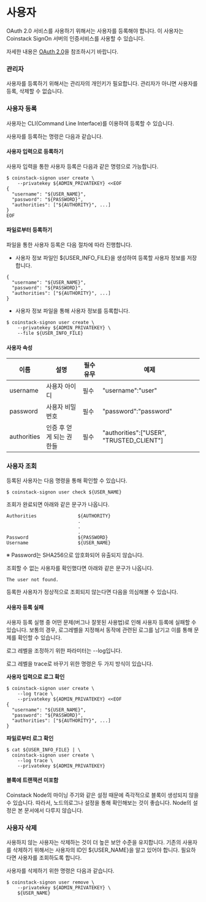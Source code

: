 # 사용자

OAuth 2.0 서비스를 사용하기 위해서는 사용자를 등록해야 합니다. 이 사용자는 Coinstack SignOn 서버의 인증서비스를 사용할 수 있습니다.

자세한 내용은 [OAuth 2.0](../undefined-1/oauth-2.0/)을 참조하시기 바랍니다.

### 관리자

사용자를 등록하기 위해서는 관리자의 개인키가 필요합니다. 관리자가 아니면 사용자를 등록, 삭제할 수 없습니다.

### 사용자 등록

사용자는 CLI\(Command Line Interface\)를 이용하여 등록할 수 있습니다.

사용자를 등록하는 명령은 다음과 같습니다.

#### 사용자 입력으로 등록하기

사용자 입력을 통한 사용자 등록은 다음과 같은 명령으로 가능합니다.

```text
$ coinstack-signon user create \
    --privatekey ${ADMIN_PRIVATEKEY} <<EOF
{
  "username": "${USER_NAME}",
  "password": "${PASSWORD}",
  "authorities": ["${AUTHORITY}", ...]
}
EOF
```

#### 파일로부터 등록하기

파일을 통한 사용자 등록은 다음 절차에 따라 진행합니다.

* 사용자 정보 파일인 ${USER\_INFO\_FILE}을 생성하여 등록할 사용자 정보를 저장합니다.

```text
{
  "username": "${USER_NAME}",
  "password": "${PASSWORD}",
  "authorities": ["${AUTHORITY}", ...]
}
```

* 사용자 정보 파일을 통해 사용자 정보를 등록합니다.

```text
$ coinstack-signon user create \
    --privatekey ${ADMIN_PRIVATEKEY} \
    --file ${USER_INFO_FILE}
```

#### 사용자 속성

| 이름 | 설명 | 필수 유무 | 예제 |
| --- | --- | --- | --- |
| username | 사용자 아이디 | 필수 | "username":"user" |
| password | 사용자 비밀번호 | 필수 | "password":"password" |
| authorities | 인증 후 얻게 되는 권한들 | 필수 | "authorities":\["USER", "TRUSTED\_CLIENT"\] |

### 사용자 조회

등록된 사용자는 다음 명령을 통해 확인할 수 있습니다.

```text
$ coinstack-signon user check ${USER_NAME}
```

조회가 완료되면 아래와 같은 문구가 나옵니다.

```text
Authorities               ${AUTHORITY}
                          .
                          .
                          .
Password                  ${PASSWORD}
Username                  ${USER_NAME}
```

※ Password는 SHA256으로 암호화되어 유출되지 않습니다.

조회할 수 없는 사용자를 확인했다면 아래와 같은 문구가 나옵니다.

```text
The user not found.
```

등록한 사용자가 정상적으로 조회되지 않는다면 다음을 의심해볼 수 있습니다.

#### 사용자 등록 실패

사용자 등록 실행 중 어떤 문제\(버그나 잘못된 사용법\)로 인해 사용자 등록에 실패할 수 있습니다. 보통의 경우, 로그레벨을 지정해서 동작에 관련된 로그를 남기고 이를 통해 문제를 확인할 수 있습니다.

로그 레벨을 조정하기 위한 파라미터는 --log입니다.

로그 레벨을 trace로 바꾸기 위한 명령은 두 가지 방식이 있습니다.

**사용자 입력으로 로그 확인**

```text
$ coinstack-signon user create \
    --log trace \
    --privatekey ${ADMIN_PRIVATEKEY} <<EOF
{
  "username": "${USER_NAME}",
  "password": "${PASSWORD}",
  "authorities": ["${AUTHORITY}", ...]
}
```

**파일로부터 로그 확인**

```text
$ cat ${USER_INFO_FILE} | \
  coinstack-signon user create \
    --log trace \
    --privatekey ${ADMIN_PRIVATEKEY}
```

#### 블록에 트랜잭션 미포함

Coinstack Node의 마이닝 주기와 같은 설정 때문에 즉각적으로 블록이 생성되지 않을 수 있습니다. 따라서, 노드의로그나 설정을 통해 확인해보는 것이 좋습니다. Node의 설정은 본 문서에서 다루지 않습니다.

### 사용자 삭제

사용하지 않는 사용자는 삭제하는 것이 더 높은 보안 수준을 유지합니다. 기존의 사용자를 삭제하기 위해서는 사용자의 ID인 ${USER\_NAME}을 알고 있어야 합니다. 필요하다면 사용자를 조회하도록 합니다.

사용자를 삭제하기 위한 명령은 다음과 같습니다.

```text
$ coinstack-signon user remove \
    --privatekey ${ADMIN_PRIVATEKEY} \
    ${USER_NAME}
```

